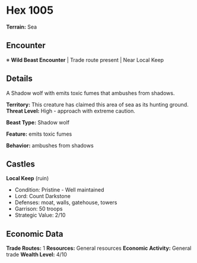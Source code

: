 # Hex 1005

**Terrain:** Sea

## Encounter
※ **Wild Beast Encounter** | Trade route present | Near Local Keep

## Details
A Shadow wolf with emits toxic fumes that ambushes from shadows.

**Territory:** This creature has claimed this area of sea as its hunting ground.
**Threat Level:** High - approach with extreme caution.

**Beast Type:** Shadow wolf

**Feature:** emits toxic fumes

**Behavior:** ambushes from shadows

## Castles
**Local Keep** (ruin)
- Condition: Pristine - Well maintained
- Lord: Count Darkstone
- Defenses: moat, walls, gatehouse, towers
- Garrison: 50 troops
- Strategic Value: 2/10

## Economic Data
**Trade Routes:** 1
**Resources:** General resources
**Economic Activity:** General trade
**Wealth Level:** 4/10
